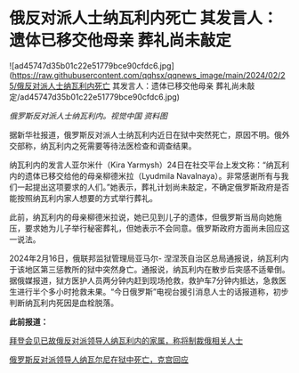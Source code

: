 # 俄反对派人士纳瓦利内死亡 其发言人：遗体已移交他母亲 葬礼尚未敲定

![ad45747d35b01c22e51779bce90cfdc6.jpg](https://raw.githubusercontent.com/qqhsx/qqnews_image/main/2024/02/25/俄反对派人士纳瓦利内死亡 其发言人：遗体已移交他母亲 葬礼尚未敲定/ad45747d35b01c22e51779bce90cfdc6.jpg)

 _俄罗斯反对派人士纳瓦利内。视觉中国 资料图_

据新华社报道，俄罗斯反对派人士纳瓦利内近日在狱中突然死亡，原因不明。俄外交部称，纳瓦利内之死需要等待法医检查和调查结果。

纳瓦利内的发言人亚尔米什（Kira Yarmysh）24日在社交平台上发文称：“纳瓦利内的遗体已移交给他的母亲柳德米拉（Lyudmila
Navalnaya）。非常感谢所有与我们一起提出这项要求的人们。”她表示，葬礼计划尚未敲定，不确定俄罗斯政府是否能按照纳瓦利内家人想要的方式举行葬礼。

此前，纳瓦利内的母亲柳德米拉说，她已见到儿子的遗体，但俄罗斯当局向她施压，要求她为儿子举行秘密葬礼，但她表示不会同意。俄罗斯政府方面尚未回应这一说法。

2024年2月16日，俄联邦监狱管理局亚马尔-
涅涅茨自治区总局通报说，纳瓦利内于该地区第三惩教所的狱中突然身亡。通报说，纳瓦利内在散步后突感不适晕倒。据俄媒报道，狱方医护人员两分钟内赶到现场抢救，救护车7分钟内抵达，急救医生进行半个多小时抢救未果。“今日俄罗斯”电视台援引消息人士的话报道称，初步判断纳瓦利内死因是血栓脱落。

**此前报道：**

[拜登会见已故俄反对派领导人纳瓦利内的家属，称将制裁俄相关人士 ](https://news.qq.com/rain/a/20240223A02VFH00)

[俄罗斯反对派领导人纳瓦尔尼在狱中死亡，克宫回应 ](https://news.qq.com/rain/a/20240216A05Q8F00)

